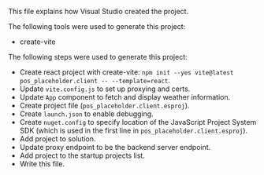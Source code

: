 This file explains how Visual Studio created the project.

The following tools were used to generate this project:
- create-vite

The following steps were used to generate this project:
- Create react project with create-vite: `npm init --yes vite@latest pos_placeholder.client -- --template=react`.
- Update `vite.config.js` to set up proxying and certs.
- Update `App` component to fetch and display weather information.
- Create project file (`pos_placeholder.client.esproj`).
- Create `launch.json` to enable debugging.
- Create `nuget.config` to specify location of the JavaScript Project System SDK (which is used in the first line in `pos_placeholder.client.esproj`).
- Add project to solution.
- Update proxy endpoint to be the backend server endpoint.
- Add project to the startup projects list.
- Write this file.
